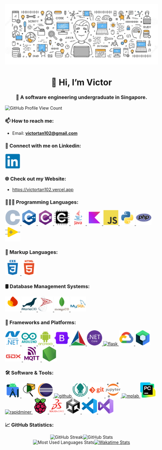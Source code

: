 <p align="center">
  <a href="https://github.com/victortan102">
    <img src="https://raw.githubusercontent.com/victortan102/victortan102/main/Banner.jpg" alt="Banner">
  </a>
</p>

<h1 align="center">👋 Hi, I’m Victor</h1>

<h3 align="center">👀 A software engineering undergraduate in Singapore.</h3>

![GitHub Profile View Count](https://komarev.com/ghpvc/?username=victortan102&color=38BDAE&style=for-the-badge&label=PROFILE+VIEWS)

<h3 align="left">📫 How to reach me:</h3>

- Email: **<victortan102@gmail.com>**

<h3 align="left">🔗 Connect with me on Linkedin:</h3>
<p align="left">
<a href="https://www.linkedin.com/in/victor-tan102" target="blank"><img align="center" src="https://raw.githubusercontent.com/devicons/devicon/master/icons/linkedin/linkedin-original.svg" alt="linkedin" height="50" width="50" /></a>
</p>

<h3 align="left">🌐 Check out my Website:</h3>

- <https://victortan102.vercel.app>

<h3 align="left">🧑🏻‍💻 Programming Languages: </h3>
<p align="left">
  <a href="https://www.geeksforgeeks.org/c-language-introduction/" target="_blank" rel="noreferrer"> <img src="https://raw.githubusercontent.com/devicons/devicon/master/icons/c/c-original.svg" alt="c" width="50" height="50"/> </a>  
  <a href="https://www.w3schools.com/cpp/" target="_blank" rel="noreferrer"> <img src="https://raw.githubusercontent.com/devicons/devicon/master/icons/cplusplus/cplusplus-original.svg" alt="cplusplus" width="50" height="50"/> </a>  
  <a href="https://www.w3schools.com/cs/index.php" target="_blank" rel="noreferrer"> <img src="https://raw.githubusercontent.com/devicons/devicon/master/icons/csharp/csharp-original.svg" alt="csharp" width="50" height="50"/> </a>  
  <a href="https://www.geeksforgeeks.org/embedded-c/" target="_blank" rel="noreferrer"> <img src="https://raw.githubusercontent.com/devicons/devicon/master/icons/embeddedc/embeddedc-original-wordmark.svg" alt="embeddedc" width="50" height="50"/> </a>  
  <a href="https://www.w3schools.com/java/java_intro.asp" target="_blank" rel="noreferrer"> <img src="https://raw.githubusercontent.com/devicons/devicon/master/icons/java/java-original-wordmark.svg" alt="java" width="50" height="50"/> </a>  
  <a href="https://kotlinlang.org/" target="_blank" rel="noreferrer"> <img src="https://raw.githubusercontent.com/devicons/devicon/master/icons/kotlin/kotlin-original.svg" alt="kotlin" width="50" height="50"/> </a>  
  <a href="https://developer.mozilla.org/en-US/docs/Web/JavaScript" target="_blank" rel="noreferrer"> <img src="https://raw.githubusercontent.com/devicons/devicon/master/icons/javascript/javascript-original.svg" alt="javascript" width="50" height="50"/> </a>  
  <a href="https://www.python.org" target="_blank" rel="noreferrer"> <img src="https://raw.githubusercontent.com/devicons/devicon/master/icons/python/python-original.svg" alt="python" width="50" height="50"/> </a>  
  <a href="https://www.php.net/" target="_blank" rel="noreferrer"> <img src="https://raw.githubusercontent.com/devicons/devicon/master/icons/php/php-original.svg" alt="php" width="50" height="50"/> </a>  
  <a href="https://www.ni.com/en/shop/labview.html" target="_blank" rel="noreferrer">
    <picture>
      <source media="(prefers-color-scheme: dark)" srcset="./Icons/labview-original-wordmark-dark.svg" width="50" height="50">
      <source media="(prefers-color-scheme: light)" srcset="https://raw.githubusercontent.com/devicons/devicon/master/icons/labview/labview-original-wordmark.svg" width="50" height="50">
      <img src="./Icons/labview-original-wordmark-dark.svg" alt="labview" width="50" height="50"/>
    </picture>
  </a>  
</p>

<h3 align="left">📝 Markup Languages: </h3>
<p align="left">
  <a href="https://www.w3schools.com/css/" target="_blank" rel="noreferrer">
    <picture>
      <source media="(prefers-color-scheme: dark)" srcset="https://raw.githubusercontent.com/devicons/devicon/master/icons/css3/css3-plain-wordmark.svg" width="50" height="50">
      <source media="(prefers-color-scheme: light)" srcset="https://raw.githubusercontent.com/devicons/devicon/master/icons/css3/css3-original-wordmark.svg" width="50" height="50">
      <img src="https://raw.githubusercontent.com/devicons/devicon/master/icons/css3/css3-plain-wordmark.svg" alt="css3" width="50" height="50"/>
    </picture>
  </a>  
  <a href="https://www.w3schools.com/html/" target="_blank" rel="noreferrer">
    <picture>
      <source media="(prefers-color-scheme: dark)" srcset="https://raw.githubusercontent.com/devicons/devicon/master/icons/html5/html5-plain-wordmark.svg" width="50" height="50">
      <source media="(prefers-color-scheme: light)" srcset="https://raw.githubusercontent.com/devicons/devicon/master/icons/html5/html5-original-wordmark.svg" width="50" height="50">
      <img src="https://raw.githubusercontent.com/devicons/devicon/master/icons/html5/html5-plain-wordmark.svg" alt="html5" width="50" height="50"/>
    </picture>
  </a>  
</p>

<h3 align="left">🛢 Database Management Systems: </h3>
<p align="left">
  <a href="https://firebase.google.com/" target="_blank" rel="noreferrer">
    <picture>
      <source media="(prefers-color-scheme: dark)" srcset="./Icons/firebase-original-fullcolor-light.svg" width="50" height="50">
      <source media="(prefers-color-scheme: light)" srcset="./Icons/firebase-original-fullcolor-dark.svg" width="50" height="50">
      <img src="./Icons/firebase-original-fullcolor-light.svg" alt="firebase" width="50" height="50"/>
    </picture>
  </a>  
  <a href="https://mariadb.org/" target="_blank" rel="noreferrer"> <img src="https://raw.githubusercontent.com/devicons/devicon/master/icons/mariadb/mariadb-original-wordmark.svg" alt="mariadb" width="50" height="50"/> </a>  
  <a href="https://www.microsoft.com/en-us/sql-server" target="_blank" rel="noreferrer"> <img src="https://raw.githubusercontent.com/devicons/devicon/master/icons/microsoftsqlserver/microsoftsqlserver-original.svg" alt="mssql" width="50" height="50"/> </a>  
  <a href="https://www.mongodb.com/" target="_blank" rel="noreferrer"> <img src="https://raw.githubusercontent.com/devicons/devicon/master/icons/mongodb/mongodb-original-wordmark.svg" alt="mongodb" width="50" height="50"/> </a>  
  <a href="https://www.mysql.com/" target="_blank" rel="noreferrer"> <img src="https://raw.githubusercontent.com/devicons/devicon/master/icons/mysql/mysql-original-wordmark.svg" alt="mysql" width="50" height="50"/> </a>  
</p>

<h3 align="left">🧩 Frameworks and Platforms: </h3>
<p align="left">
  <a href="https://www.w3schools.com/asp/default.asp" target="_blank" rel="noreferrer"> <img src="https://raw.githubusercontent.com/devicons/devicon/master/icons/dot-net/dot-net-plain-wordmark.svg" alt="asp.net" width="50" height="50"/> </a>  
  <a href="https://www.arduino.cc/" target="_blank" rel="noreferrer"> <img src="https://raw.githubusercontent.com/devicons/devicon/master/icons/arduino/arduino-original-wordmark.svg" alt="arduino" width="50" height="50"/> </a>  
  <a href="https://www.android.com/" target="_blank" rel="noreferrer"> <img src="https://raw.githubusercontent.com/devicons/devicon/master/icons/android/android-plain-wordmark.svg" alt="android" width="50" height="50"/> </a>  
  <a href="https://getbootstrap.com/" target="_blank" rel="noreferrer"> <img src="https://raw.githubusercontent.com/devicons/devicon/master/icons/bootstrap/bootstrap-original.svg" alt="bootstrap" width="50" height="50"/> </a>  
  <a href="https://cmake.org/" target="_blank" rel="noreferrer"> <img src="https://raw.githubusercontent.com/devicons/devicon/master/icons/cmake/cmake-original.svg" alt="cmake" width="50" height="50"/> </a>  
  <a href="https://dotnet.microsoft.com/en-us/" target="_blank" rel="noreferrer"> <img src="https://raw.githubusercontent.com/devicons/devicon/master/icons/dotnetcore/dotnetcore-original.svg" alt="dotnetcore" width="50" height="50"/> </a>  
  <a href="https://flask.palletsprojects.com/en/3.0.x/" target="_blank" rel="noreferrer">
    <picture>
      <source media="(prefers-color-scheme: dark)" srcset="https://deviconapi.vercel.app/flask?version=original&color=FFFFFF&size=180" width="50" height="50">
      <source media="(prefers-color-scheme: light)" srcset="https://deviconapi.vercel.app/flask?version=original&color=000000&size=180" width="50" height="50">
      <img src="https://deviconapi.vercel.app/flask?version=original&color=FFFFFF&size=180" alt="flask" width="55" height="50"/>
    </picture>
  </a>  
  <a href="https://cloud.google.com/" target="_blank" rel="noreferrer"> <img src="https://raw.githubusercontent.com/devicons/devicon/master/icons/googlecloud/googlecloud-original.svg" alt="googlecloud" width="50" height="50"/> </a>  
  <a href="https://developer.android.com/compose" target="_blank" rel="noreferrer"> <img src="https://raw.githubusercontent.com/devicons/devicon/master/icons/jetpackcompose/jetpackcompose-original.svg" alt="jetpackcompose" width="50" height="50"/> </a>  
  <a href="https://libgdx.com/" target="_blank" rel="noreferrer">
    <picture>
      <source media="(prefers-color-scheme: dark)" srcset="./Icons/libGDX-dark.png" width="50" height="50">
      <source media="(prefers-color-scheme: light)" srcset="./Icons/libGDX-light.png" width="50" height="50">
      <img src="./Icons/libGDX-dark.png" alt="libGDX" width="55" height="50"/>
    </picture>
  </a>  
  <a href="https://mqtt.org/" target="_blank" rel="noreferrer"> <img src="./Icons/MQTT.png" alt="mqtt" width="58" height="50"/> </a>  
  <a href="https://nodejs.org/en" target="_blank" rel="noreferrer"> <img src="https://raw.githubusercontent.com/devicons/devicon/master/icons/nodejs/nodejs-original.svg" alt="nodejs" width="50" height="50"/> </a>  
</p>

<h3 align="left">🛠️ Software & Tools: </h3>
<p align="left">
  <a href="https://developer.android.com/studio" target="_blank" rel="noreferrer"> <img src="https://raw.githubusercontent.com/devicons/devicon/master/icons/androidstudio/androidstudio-original.svg" alt="androidstudio" width="50" height="50"/> </a>  
  <a href="https://www.netacad.com/courses/packet-tracer" target="_blank" rel="noreferrer"> <img src="./Icons/cisco-packet-tracer.png" alt="cisco-packet-tracer" width="50" height="50"/> </a>  
  <a href="https://www.eclipse.org/" target="_blank" rel="noreferrer"> <img src="https://raw.githubusercontent.com/devicons/devicon/master/icons/eclipse/eclipse-original.svg" alt="eclipse" width="50" height="50"/> </a>  
  <a href="https://www.github.com" target="_blank" rel="noreferrer"> <img src="https://deviconapi.vercel.app/github?version=original-wordmark&color=882393&size=180" alt="github" width="50" height="50"/> </a>  
  <a href="https://www.gitkraken.com/" target="_blank" rel="noreferrer"> <img src="./Icons/gitkraken-original.svg" alt="gitkraken" width="50" height="50"/> </a>  
  <a href="https://git-scm.com/" target="_blank" rel="noreferrer"> <img src="https://raw.githubusercontent.com/devicons/devicon/master/icons/git/git-plain-wordmark.svg" alt="git" width="50" height="50"/> </a>  
  <a href="https://jupyter.org/" target="_blank" rel="noreferrer"> <img src="https://raw.githubusercontent.com/devicons/devicon/master/icons/jupyter/jupyter-original-wordmark.svg" alt="jupyter" width="50" height="50"/> </a>  
  <a href="https://www.microchip.com/en-us/tools-resources/develop/mplab-x-ide" target="_blank" rel="noreferrer"> <img src="https://img.informer.com/icons/png/128/7590/7590235.png" alt="mplab" width="50" height="50"/> </a>  
  <a href="https://www.jetbrains.com/pycharm/" target="_blank" rel="noreferrer"> <img src="https://raw.githubusercontent.com/devicons/devicon/master/icons/pycharm/pycharm-original.svg" alt="pycharm" width="50" height="50"/> </a>  
  <a href="https://rapidminer.com/" target="_blank" rel="noreferrer"> <img src="https://avatars.githubusercontent.com/u/4490278?s=200&v=4" alt="rapidminer" width="50" height="50"/> </a>  
  <a href="https://www.raspberrypi.com/" target="_blank" rel="noreferrer"> <img src="https://raw.githubusercontent.com/devicons/devicon/master/icons/raspberrypi/raspberrypi-original.svg" alt="raspberrypi" width="50" height="50"/> </a>  
  <a href="https://www.solidworks.com/" target="_blank" rel="noreferrer"> <img src="./Icons/SOLIDWORKS.png" alt="solidworks" width="50" height="50"/> </a>  
  <a href="https://unity.com/" target="_blank" rel="noreferrer"> <img src="https://raw.githubusercontent.com/devicons/devicon/master/icons/unity/unity-original.svg" alt="unity" width="50" height="50"/> </a>  
  <a href="https://code.visualstudio.com/" target="_blank" rel="noreferrer"> <img src="https://raw.githubusercontent.com/devicons/devicon/master/icons/vscode/vscode-original.svg" alt="vscode" width="50" height="50"/> </a>  
  <a href="https://visualstudio.microsoft.com/" target="_blank" rel="noreferrer"> <img src="https://raw.githubusercontent.com/devicons/devicon/master/icons/visualstudio/visualstudio-original.svg" alt="visualstudio" width="50" height="50"/> </a>  
</p>

<h3 align="left">📈 GitHub Statistics: </h3>

<div style="display: flex; justify-content: center;">
    <img align="left" src="https://github-readme-streak-stats-six-beryl.vercel.app?user=victortan102&theme=tokyonight&date_format=j%20M%5B%20Y%5D"
        alt="GitHub Streak" />
    <img src="https://github-readme-stats-git-master-victortan102.vercel.app/api?username=victortan102&show_icons=true&theme=tokyonight&rank_icon=github&show=reviews,discussions_started,discussions_answered,prs_merged,prs_merged_percentage"
        alt="GitHub Stats" />
</div>

<div style="display: flex; justify-content: center;">
    <img align="left"src="https://github-readme-stats-git-master-victortan102.vercel.app/api/top-langs?username=victortan102&show_icons=true&theme=tokyonight&langs_count=10"
        alt="Most Used Languages Stats" />
    <a href="https://wakatime.com/@victortan102" target="_blank" rel="noreferrer">
        <img src="https://github-readme-stats-git-master-victortan102.vercel.app/api/wakatime?username=victortan102&theme=tokyonight&custom_title=Programming%20Stats%20on%20WakaTime"
            alt="Wakatime Stats" />
    </a>
</div>
